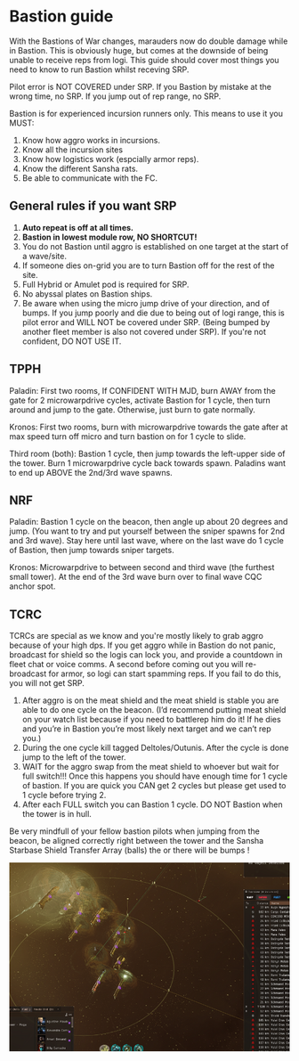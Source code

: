 # Bastion guide

With the Bastions of War changes, marauders now do double damage while in Bastion. This is obviously huge, but comes at the downside of being unable to receive reps from logi. This guide should cover most things you need to know to run Bastion whilst receving SRP.

Pilot error is NOT COVERED under SRP. If you Bastion by mistake at the wrong time, no SRP. If you jump out of rep range, no SRP.

Bastion is for experienced incursion runners only. This means to use it you MUST:

1.  Know how aggro works in incursions.
2.  Know all the incursion sites
3.  Know how logistics work (espcially armor reps).
4.  Know the different Sansha rats.
5.  Be able to communicate with the FC.

## General rules if you want SRP

1.  **Auto repeat is off at all times.**
2.  **Bastion in lowest module row, NO SHORTCUT!**
3.  You do not Bastion until aggro is established on one target at the start of a wave/site.
4.  If someone dies on-grid you are to turn Bastion off for the rest of the site.
5.  Full Hybrid or Amulet pod is required for SRP.
6.  No abyssal plates on Bastion ships.
7.  Be aware when using the micro jump drive of your direction, and of bumps. If you jump poorly and die due to being out of logi range, this is pilot error and WILL NOT be covered under SRP. (Being bumped by another fleet member is also not covered under SRP). If you're not confident, DO NOT USE IT.

## TPPH

Paladin: First two rooms, If CONFIDENT WITH MJD, burn AWAY from the gate for 2 microwarpdrive cycles, activate Bastion for 1 cycle, then turn around and jump to the gate. Otherwise, just burn to gate normally.

Kronos: First two rooms, burn with microwarpdrive towards the gate after at max speed turn off micro and turn bastion on for 1 cycle to slide.

Third room (both): Bastion 1 cycle, then jump towards the left-upper side of the tower. Burn 1 microwarpdrive cycle back towards spawn. Paladins want to end up ABOVE the 2nd/3rd wave spawns.

## NRF

Paladin: Bastion 1 cycle on the beacon, then angle up about 20 degrees and jump. (You want to try and put yourself between the sniper spawns for 2nd and 3rd wave). Stay here until last wave, where on the last wave do 1 cycle of Bastion, then jump towards sniper targets.

Kronos: Microwarpdrive to between second and third wave (the furthest small tower). At the end of the 3rd wave burn over to final wave CQC anchor spot.

## TCRC

TCRCs are special as we know and you're mostly likely to grab aggro because of your high dps. If you get aggro while in Bastion do not panic, broadcast for shield so the logis can lock you, and provide a countdown in fleet chat or voice comms. A second before coming out you will re-broadcast for armor, so logi can start spamming reps. If you fail to do this, you will not get SRP.

1.  After aggro is on the meat shield and the meat shield is stable you are able to do one cycle on the beacon. (I’d recommend putting meat shield on your watch list because if you need to battlerep him do it! If he dies and you’re in Bastion you’re most likely next target and we can’t rep you.)
2.  During the one cycle kill tagged Deltoles/Outunis. After the cycle is done jump to the left of the tower.
3.  WAIT for the aggro swap from the meat shield to whoever but wait for full switch!!! Once this happens you should have enough time for 1 cycle of bastion. If you are quick you CAN get 2 cycles but please get used to 1 cycle before trying 2.
4.  After each FULL switch you can Bastion 1 cycle. DO NOT Bastion when the tower is in hull.

Be very mindfull of your fellow bastion pilots when jumping from the beacon, be aligned correctly right between the tower and the Sansha Starbase Shield Transfer Array (balls) the or there will be bumps !

![](bumpwarning.png)
